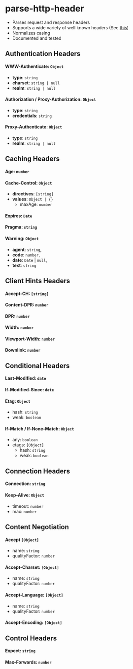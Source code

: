# parse-http-header
- Parses request and response headers
- Supports a wide variety of well known headers (See [this](https://developer.mozilla.org/en-US/docs/Web/HTTP/Headers))
- Normalizes casing
- Documented and tested

## Authentication Headers

#### WWW-Authenticate: `Object`
- **type**: `string`
- **charset**: `string | null`
- **realm**: `string | null`

#### Authorization / Proxy-Authorization: `Object`
- **type**: `string`
- **credentials**: `string`

#### Proxy-Authenticate: `Object`
- **type**: `string`
- **realm**: `string | null`

## Caching Headers
#### Age: `number`

#### Cache-Control: `Object`
- **directives**: `[string]`
- **values**: `Object | {}`
  - maxAge: `number`
  
#### Expires: `Date`
#### Pragma: `string`
#### Warning: `Object`
 - **agent**: `string`,
 - **code**: `number`,
 - **date**: `Date` | `null`,
 - **text**: `string`
 
## Client Hints Headers
#### Accept-CH: `[string]`
#### Content-DPR: `number`
#### DPR: `number`
#### Width: `number`
#### Viewport-Width: `number`
#### Downlink: `number`

## Conditional Headers
#### Last-Modified: `date`
#### If-Modified-Since: `date`
#### Etag: `Object`
  - hash: `string`
  - weak: `boolean`
#### If-Match / If-None-Match: `Object`
  - any: `boolean`
  - etags: `[Object]`
    - hash: `string`
    - weak: `boolean`

## Connection Headers
#### Connection: `string`
#### Keep-Alive: `Object`
  - timeout: `number`
  - max: `number`
  
## Content Negotiation
#### Accept `[Object]`
  - name: `string`
  - qualityFactor: `number`
#### Accept-Charset: `[Object]`
  - name: `string`
  - qualityFactor: `number`
#### Accept-Language: `[Object]`
  - name: `string`
  - qualityFactor: `number`
#### Accept-Encoding: `[Object]`
  
## Control Headers
#### Expect: `string`
#### Max-Forwards: `number`
